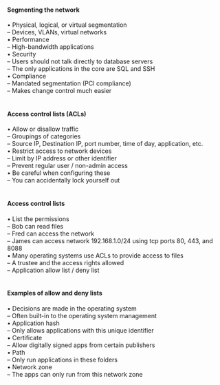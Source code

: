 ####  Segmenting the network  

• Physical, logical, or virtual segmentation  
– Devices, VLANs, virtual networks  
• Performance  
– High-bandwidth applications  
• Security  
– Users should not talk directly to database servers  
– The only applications in the core are SQL and SSH  
• Compliance  
– Mandated segmentation (PCI compliance)  
– Makes change control much easier  
<br>


####  Access control lists (ACLs)  

• Allow or disallow traffic  
– Groupings of categories  
– Source IP, Destination IP, port number, time of day, application, etc.  
• Restrict access to network devices  
– Limit by IP address or other identifier  
– Prevent regular user / non-admin access  
• Be careful when configuring these  
– You can accidentally lock yourself out  
<br>


####  Access control lists  

• List the permissions  
– Bob can read files  
– Fred can access the network  
– James can access network 192.168.1.0/24 using tcp ports 80, 443, and 8088  
• Many operating systems use ACLs to provide access to files  
– A trustee and the access rights allowed  
– Application allow list / deny list  
<br>


####  Examples of allow and deny lists  

• Decisions are made in the operating system  
– Often built-in to the operating system management  
• Application hash  
– Only allows applications with this unique identifier  
• Certificate  
– Allow digitally signed apps from certain publishers  
• Path  
– Only run applications in these folders  
• Network zone  
– The apps can only run from this network zone
